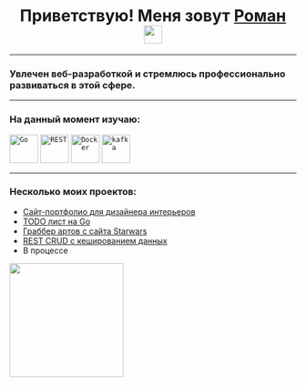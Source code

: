<h1 align="center">Приветствую! Меня зовут <a href="https://t.me/Kolesnikov_R0man" target="_blank">Роман</a>
<img src="https://github.com/blackcater/blackcater/raw/main/images/Hi.gif" height="32"/></h1>

---
### Увлечен веб-разработкой и стремлюсь профессионально развиваться в этой сфере. 
---
### На данный момент изучаю: 
<div >
	<code><img width="50" src="https://raw.githubusercontent.com/marwin1991/profile-technology-icons/refs/heads/main/icons/go.png" alt="Go" title="Go"/></code>
	<code><img width="50" src="https://raw.githubusercontent.com/marwin1991/profile-technology-icons/refs/heads/main/icons/rest.png" alt="REST" title="REST"/></code>
	<code><img width="50" src="https://raw.githubusercontent.com/marwin1991/profile-technology-icons/refs/heads/main/icons/docker.png" alt="Docker" title="Docker"/></code>
	<code><img width="50" src="https://raw.githubusercontent.com/marwin1991/profile-technology-icons/refs/heads/main/icons/kafka.png" alt="kafka" title="kafka"/></code>
</div>

---
### Несколько моих проектов:
* [Сайт-портфолио для дизайнера интерьеров](https://rodesign.ru/)
* [TODO лист на Go](https://github.com/Epicpt/simple_todo)
* [Граббер артов с сайта Starwars](https://github.com/Epicpt/image-grabber)
* [REST CRUD c кешированием данных](https://github.com/Epicpt/rest-crud)
* В процессе 
<img src="https://raw.githubusercontent.com/mayankchaudhary26/Cool-Readme-ideas/master/data/giphy.gif" width="200" height="200" />